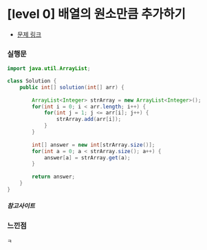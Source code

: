 # [level 0] 배열의 원소만큼 추가하기

* [문제 링크](https://school.programmers.co.kr/learn/courses/30/lessons/181861)


### 실행문
```java
import java.util.ArrayList;

class Solution {
    public int[] solution(int[] arr) {
        
        ArrayList<Integer> strArray = new ArrayList<Integer>();  
        for(int i = 0; i < arr.length; i++) {
            for(int j = 1; j <= arr[i]; j++) {
                strArray.add(arr[i]);
            }
        }
        
        int[] answer = new int[strArray.size()];
        for(int a = 0; a < strArray.size(); a++) {
            answer[a] = strArray.get(a);
        }
        
        return answer;
    }
}
```


##### 참고사이트


### 느낀점
```
ㅋ
``` 